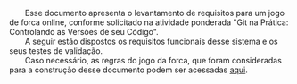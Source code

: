 &emsp;&emsp;Esse documento apresenta o levantamento de requisitos para um jogo de forca online, conforme solicitado na atividade ponderada "Git na Prática: Controlando as Versões de seu Código".<br/>
&emsp;&emsp;A seguir estão dispostos os requisitos funcionais desse sistema e os seus testes de validação.<br/>
&emsp;&emsp;Caso necessário, as regras do jogo da forca, que foram consideradas para a construção desse documento podem ser acessadas <a href="https://pt.wikipedia.org/wiki/Jogo_da_forca">aqui</a>. 
